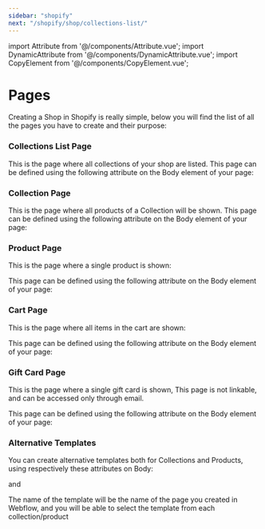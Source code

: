 ```yaml
---
sidebar: "shopify"
next: "/shopify/shop/collections-list/"
---
```

import Attribute from '@/components/Attribute.vue';
import DynamicAttribute from '@/components/DynamicAttribute.vue';
import CopyElement from '@/components/CopyElement.vue';

# Pages

Creating a Shop in Shopify is really simple, below you will find the list of all the pages you have to create and their purpose:

### Collections List Page

This is the page where all collections of your shop are listed.
This page can be defined using the following attribute on the Body element of your page:

<Attribute name="page" value="list-collections" />

### Collection Page

This is the page where all products of a Collection will be shown.
This page can be defined using the following attribute on the Body element of your page:

<Attribute name="page" value="collection" />

### Product Page

This is the page where a single product is shown:

This page can be defined using the following attribute on the Body element of your page:

<Attribute name="page" value="product" />

### Cart Page

This is the page where all items in the cart are shown:

This page can be defined using the following attribute on the Body element of your page:

<Attribute name="page" value="cart" />

### Gift Card Page

This is the page where a single gift card is shown, This page is not linkable, and can be accessed only through email.

This page can be defined using the following attribute on the Body element of your page:

<Attribute name="page" value="gift-card" />

### Alternative Templates

You can create alternative templates both for Collections and Products, using respectively these attributes on Body:


<Attribute name="page" value="collection-template" />

and 

<Attribute name="page" value="product-template" />


The name of the template will be the name of the page you created in Webflow, and you will be able to select the template from each collection/product

<div align="center">
  <g-image src="~/assets/images/shopify-template-picker.jpg" />
</div>